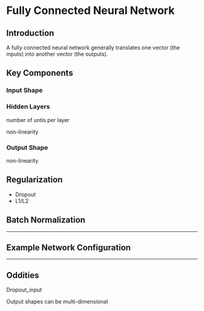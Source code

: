 # Fully Connected Neural Network

## Introduction

A fully connected neural network generally translates one vector (the
inputs) into another vector (the outputs).

## Key Components

### Input Shape

### Hidden Layers

number of untis per layer

non-linearity


### Output Shape

non-linearity

## Regularization

- Dropout
- L1/L2

## Batch Normalization

___

## Example Network Configuration

___

## Oddities

Dropout_input

Output shapes can be multi-dimensional
